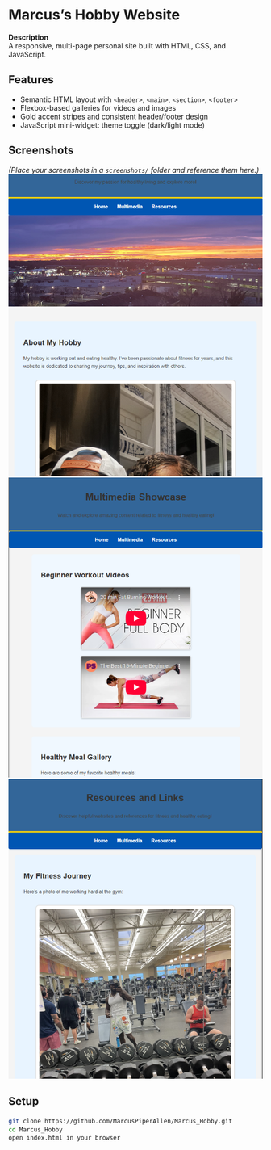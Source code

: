 # Marcus’s Hobby Website

**Description**  
A responsive, multi-page personal site built with HTML, CSS, and JavaScript.

## Features  
- Semantic HTML layout with `<header>`, `<main>`, `<section>`, `<footer>`  
- Flexbox-based galleries for videos and images  
- Gold accent stripes and consistent header/footer design  
- JavaScript mini-widget: theme toggle (dark/light mode)

## Screenshots  
*(Place your screenshots in a `screenshots/` folder and reference them here.)*  
![Home](./screenshots/home.png)  
![Multimedia](./screenshots/multimedia.png)  
![Resources](./screenshots/resources.png)  

## Setup  
```bash
git clone https://github.com/MarcusPiperAllen/Marcus_Hobby.git
cd Marcus_Hobby
open index.html in your browser
